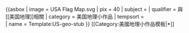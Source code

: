 {{asbox
| image     = USA Flag Map.svg
| pix       = 40
| subject   = 
| qualifier = 與[[美国地理]]相關
| category  = 美国地理小作品
| tempsort  =  
| name      = Template:US-geo-stub
}}<noinclude>
[[Category:美國地理小作品模板|*]]
</noinclude>
